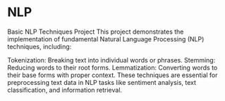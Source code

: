 # NLP
Basic NLP Techniques Project
This project demonstrates the implementation of fundamental Natural Language Processing (NLP) techniques, including:

Tokenization: Breaking text into individual words or phrases.
Stemming: Reducing words to their root forms.
Lemmatization: Converting words to their base forms with proper context.
These techniques are essential for preprocessing text data in NLP tasks like sentiment analysis, text classification, and information retrieval.
